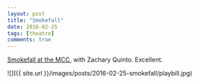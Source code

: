 ```yaml
---
layout: post
title: "Smokefall"
date: 2016-02-25
tags: [theatre]
comments: true
---
```

[Smokefall at the MCC](http://mcctheater.org/currentseason-1516.html), with Zachary Quinto. Excellent.

![]({{ site.url }}/images/posts/2016-02-25-smokefall/playbill.jpg)

